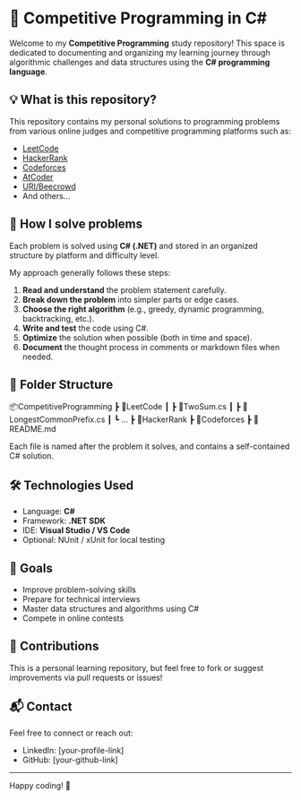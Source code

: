 # 🧠 Competitive Programming in C#

Welcome to my **Competitive Programming** study repository! This space is dedicated to documenting and organizing my learning journey through algorithmic challenges and data structures using the **C# programming language**.

## 💡 What is this repository?

This repository contains my personal solutions to programming problems from various online judges and competitive programming platforms such as:

- [LeetCode](https://leetcode.com)
- [HackerRank](https://www.hackerrank.com/)
- [Codeforces](https://codeforces.com/)
- [AtCoder](https://atcoder.jp/)
- [URI/Beecrowd](https://www.beecrowd.com.br/)
- And others...

## 🧩 How I solve problems

Each problem is solved using **C# (.NET)** and stored in an organized structure by platform and difficulty level.

My approach generally follows these steps:

1. **Read and understand** the problem statement carefully.
2. **Break down the problem** into simpler parts or edge cases.
3. **Choose the right algorithm** (e.g., greedy, dynamic programming, backtracking, etc.).
4. **Write and test** the code using C#.
5. **Optimize** the solution when possible (both in time and space).
6. **Document** the thought process in comments or markdown files when needed.

## 📁 Folder Structure

📦CompetitiveProgramming
┣ 📂LeetCode
┃ ┣ 📜TwoSum.cs
┃ ┣ 📜LongestCommonPrefix.cs
┃ ┗ ...
┣ 📂HackerRank
┣ 📂Codeforces
┣ 📜README.md


Each file is named after the problem it solves, and contains a self-contained C# solution.

## 🛠️ Technologies Used

- Language: **C#**
- Framework: **.NET SDK**
- IDE: **Visual Studio / VS Code**
- Optional: NUnit / xUnit for local testing

## 🏁 Goals

- Improve problem-solving skills
- Prepare for technical interviews
- Master data structures and algorithms using C#
- Compete in online contests

## 🤝 Contributions

This is a personal learning repository, but feel free to fork or suggest improvements via pull requests or issues!

## 📬 Contact

Feel free to connect or reach out:

- LinkedIn: [your-profile-link]
- GitHub: [your-github-link]

---

Happy coding! 🚀
